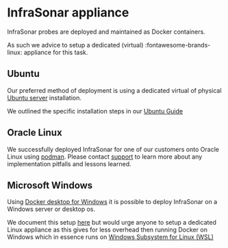 # InfraSonar appliance

InfraSonar probes are deployed and maintained as Docker containers.

As such we advice to setup a dedicated (virtual) :fontawesome-brands-linux: appliance for this task.

## Ubuntu

Our preferred method of deployment is using a dedicated virtual of physical [Ubuntu server](https://ubuntu.com/server) installation.

We outlined the specific installation steps in our [Ubuntu Guide](./ubuntu_installation.md)

## Oracle Linux

We successfully deployed InfraSonar for one of our customers onto Oracle Linux using [podman](https://podman.io/). Please contact [support](/docs/introduction/support.md) to learn more about any implementation pitfalls and lessons learned.

## Microsoft Windows

Using [Docker desktop for Windows](https://docs.docker.com/desktop/setup/install/windows-install/) it is possible to deploy InfraSonar on a Windows server or desktop os.

We document this setup [here](./windows_installation.md) but would urge anyone to setup a dedicated Linux appliance as this gives for less overhead then running Docker on Windows which in essence runs on [Windows Subsystem for Linux (WSL)](https://learn.microsoft.com/en-us/windows/wsl/)